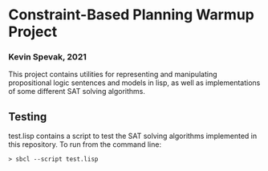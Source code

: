 # Constraint-Based Planning Warmup Project
### Kevin Spevak, 2021

This project contains utilities for representing and manipulating propositional logic sentences and models in lisp, as well as implementations of some different SAT solving algorithms.

## Testing
test.lisp contains a script to test the SAT solving algorithms implemented in this repository. To run from the command line:

```> sbcl --script test.lisp```
